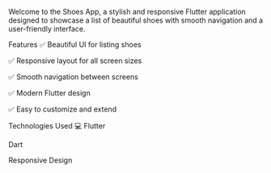 Welcome to the Shoes App, a stylish and responsive Flutter application designed to showcase a list of beautiful shoes with smooth navigation and a user-friendly interface.

 Features
✅ Beautiful UI for listing shoes

✅ Responsive layout for all screen sizes

✅ Smooth navigation between screens

✅ Modern Flutter design

✅ Easy to customize and extend

Technologies Used  💻
Flutter

Dart

Responsive Design
